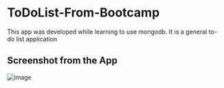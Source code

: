 # ToDoList-From-Bootcamp
This app was developed while learning to use mongodb. It is a general to-do list application

## Screenshot from the App

![image](https://github.com/yavuzucrkss/ToDoList-From-Bootcamp/assets/81562942/a9f9e3b7-0b07-4963-80cc-c656b43654ed)

